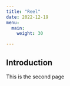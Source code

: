 ```yaml
---
title: "Reel"
date: 2022-12-19
menu:
  main:
    weight: 30

---
```

## Introduction

This is the second page
